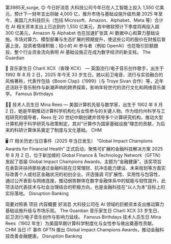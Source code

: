 第3985天,surge, 😊 今日好消息
大科技公司今年已在人工智能上投入 1,550 亿美元，预计下一财年支出将破 4,000 亿，推升市场与基础设施升级热潮
2025 年至今，美国几大科技巨头（包括 Microsoft、Amazon、Alphabet、Meta 等）合计在 AI 相关资本支出上已达到约 1,550 亿美元，其中微软预计下季度将再投入超 300 亿美元，Amazon 与 Alphabet 也在加速扩张其 AI 数据中心和算力基础设施。市场对算力、模型部署与生态扩展的预期提升，使这些公司的股价在财报后普遍上涨，投资者情绪积极；较小的 AI 参与者（例如 OpenAI）也在吸引巨额跟投，整个行业资金流向表明 AI 基础设施正在成为数字经济的新支柱。
The Guardian

🎵 音乐家生日
Charli XCX（查理·XCX） — 英国流行/电子音乐创作歌手，出生于 1992 年 8 月 2 日，2025 年今天 33 岁生日。她以前卫电音、流行与实验融合的风格著称，代表作包括《Boom Clap》《1999》（与 Troye Sivan 合作）等，近年还活跃于音乐制作与新潮声响的跨界探索，影响年轻世代的流行文化和网络音乐美学。
Famous Birthdays

👨‍💻 技术人员生日
Mina Rees — 美国计算机先驱与数学家，出生于 1902 年 8 月 2 日，她是早期推动计算科学机构化与女性参与的关键人物。作为纽约州科学与工程研究的倡导者，Rees 在 20 世纪中期创建并领导多个计算研究机构，推动大型计算机用于科学研究与政策制定，其对“计算作为国家基础设施”理念的贡献，为后来的科研计算体系奠定了制度与文化基础。
CHM

🖥️ IT 相关历史/当日事件（2025 年当日发生）
“Global Impact Champions Awards for Financial Health” 正式启动，聚焦可扩展的金融科技解决方案
2025 年 8 月 2 日，位于新加坡的 Global Finance & Technology Network（GFTN）发起了首届 Global Impact Champions Awards，主题为“金融健康”。该奖项旨在表彰并扶持那些通过金融科技在日常理财、抗冲击能力建设、未来规划等方面实际改善个人或社区金融状况的初创企业。评选强调 可扩展性、实用性与包容性，通过公开表彰与网络连接，推动弱势群体在数字金融体系中的赋能与韧性提升。此项活动代表技术与社会治理结合的积极方向，也是金融科技在“以人为本”目标上的实际落地。
Disruption Banking

简要对照表
项目	内容概要
好消息	大科技公司在 AI 领域的巨额资本支出推动算力基础设施升级与市场乐观。
The Guardian
音乐家生日	Charli XCX 33 岁生日，前卫流行/电子音乐创作与影响力延续。
Famous Birthdays
技术人员生日	Mina Rees（1902 年生）为美国早期计算科学制度化与女性参与做出奠基性贡献。
CHM
当日 IT 事件	GFTN 推出 Global Impact Champions Awards，推动金融科技改善金融健康。
Disruption Banking
